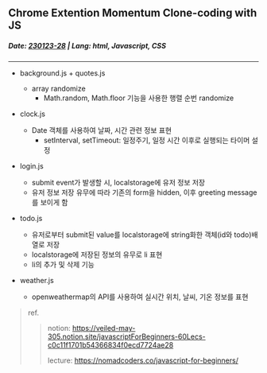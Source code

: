 
## Chrome Extention Momentum Clone-coding with JS
##### Date: <u>__230123-28__</u> |  Lang: __html__, __Javascript__, __CSS__
---

+ background.js + quotes.js
   - array randomize
     - Math.random, Math.floor 기능을 사용한 행렬 순번 randomize

+ clock.js
   - Date 객체를 사용하여 날짜, 시간 관련 정보 표현
     - setInterval, setTimeout: 일정주기, 일정 시간 이후로 실행되는 타이머 설정

+ login.js
   - submit event가 발생할 시, localstorage에 유저 정보 저장
   - 유저 정보 저장 유무에 따라 기존의 form을 hidden, 이후 greeting message를 보이게 함

+ todo.js
   - 유저로부터 submit된 value를 localstorage에 string화한 객체(id와 todo)배열로 저장
   - localstorage에 저장된 정보의 유무로 li 표현
   - li의 추가 및 삭제 기능

+ weather.js
   - openweathermap의 API를 사용하여 실시간 위치, 날씨, 기온 정보를 표현


> ref.
>> notion: https://veiled-may-305.notion.site/javascriptForBeginners-60Lecs-c0c11f1701b54366834f0ecd7724ae28
>> 
>> lecture: https://nomadcoders.co/javascript-for-beginners/
